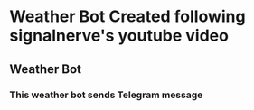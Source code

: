 # Weather Bot Created following signalnerve's youtube video

## Weather Bot

###  This weather bot sends Telegram message
